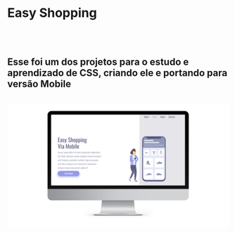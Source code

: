 <h1>Easy Shopping</h1>
<br>
<br>
<h2>Esse foi um dos projetos para o estudo e aprendizado de CSS, criando ele e portando para versão Mobile<h2>

<img src="https://github.com/LuizCGsilva/Project-Easy-Shopping/blob/master/assets/desktop.png?raw=true">